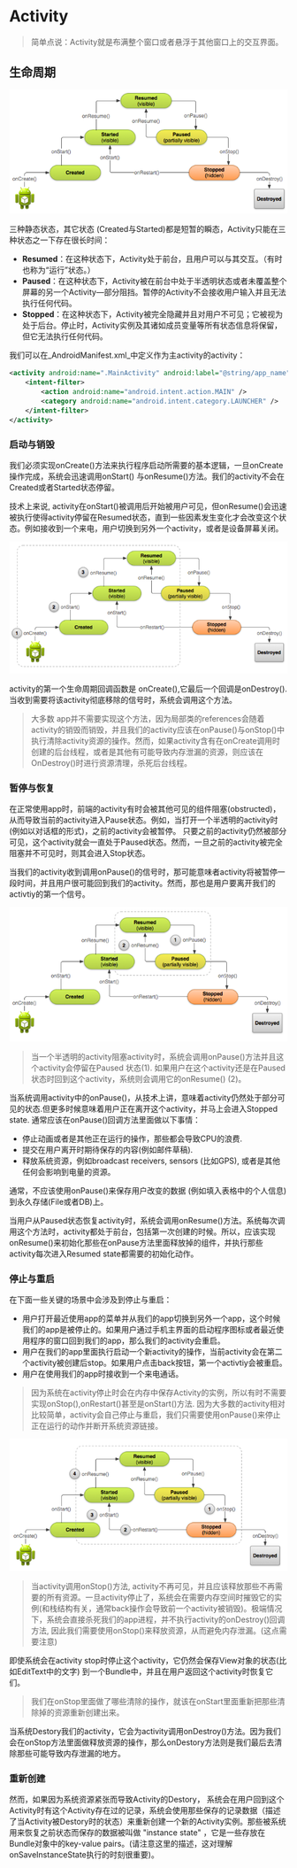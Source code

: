 # Activity

> 简单点说：Activity就是布满整个窗口或者悬浮于其他窗口上的交互界面。

## 生命周期

![](/assets/Activity1.png)

三种静态状态，其它状态 \(Created与Started\)都是短暂的瞬态，Activity只能在三种状态之一下存在很长时间：

* **Resumed**：在这种状态下，Activity处于前台，且用户可以与其交互。（有时也称为“运行”状态。）
* **Paused**：在这种状态下，Activity被在前台中处于半透明状态或者未覆盖整个屏幕的另一个Activity—部分阻挡。暂停的Activity不会接收用户输入并且无法执行任何代码。
* **Stopped**：在这种状态下，Activity被完全隐藏并且对用户不可见；它被视为处于后台。停止时，Activity实例及其诸如成员变量等所有状态信息将保留，但它无法执行任何代码。

我们可以在_AndroidManifest.xml_中定义作为主activity的activity：

```xml
<activity android:name=".MainActivity" android:label="@string/app_name">
    <intent-filter>
        <action android:name="android.intent.action.MAIN" />
        <category android:name="android.intent.category.LAUNCHER" />
    </intent-filter>
</activity>
```

### 启动与销毁

我们必须实现onCreate\(\)方法来执行程序启动所需要的基本逻辑，一旦onCreate 操作完成，系统会迅速调用onStart\(\) 与onResume\(\)方法。我们的activity不会在Created或者Started状态停留。

技术上来说, activity在onStart\(\)被调用后开始被用户可见，但onResume\(\)会迅速被执行使得activity停留在Resumed状态，直到一些因素发生变化才会改变这个状态。例如接收到一个来电，用户切换到另外一个activity，或者是设备屏幕关闭。

![](/assets/Activity2.png)

activity的第一个生命周期回调函数是 onCreate\(\),它最后一个回调是onDestroy\(\).当收到需要将该activity彻底移除的信号时，系统会调用这个方法。

> 大多数 app并不需要实现这个方法，因为局部类的references会随着activity的销毁而销毁，并且我们的activity应该在onPause\(\)与onStop\(\)中执行清除activity资源的操作。然而，如果activity含有在onCreate调用时创建的后台线程，或者是其他有可能导致内存泄漏的资源，则应该在OnDestroy\(\)时进行资源清理，杀死后台线程。

### 暂停与恢复

在正常使用app时，前端的activity有时会被其他可见的组件阻塞\(obstructed\)，从而导致当前的activity进入Pause状态。例如，当打开一个半透明的activity时\(例如以对话框的形式\)，之前的activity会被暂停。 只要之前的activity仍然被部分可见，这个activity就会一直处于Paused状态。然而，一旦之前的activity被完全阻塞并不可见时，则其会进入Stop状态。

当我们的activity收到调用onPause\(\)的信号时，那可能意味者activity将被暂停一段时间，并且用户很可能回到我们的activity。然而，那也是用户要离开我们的activtiy的第一个信号。

![](/assets/Activity3.png)

> 当一个半透明的activity阻塞activity时，系统会调用onPause\(\)方法并且这个activity会停留在Paused 状态\(1\). 如果用户在这个activity还是在Paused 状态时回到这个activity，系统则会调用它的onResume\(\) \(2\)。

当系统调用activity中的onPause\(\)，从技术上讲，意味着activity仍然处于部分可见的状态.但更多时候意味着用户正在离开这个activity，并马上会进入Stopped state. 通常应该在onPause\(\)回调方法里面做以下事情：

* 停止动画或者是其他正在运行的操作，那些都会导致CPU的浪费.
* 提交在用户离开时期待保存的内容\(例如邮件草稿\).
* 释放系统资源，例如broadcast receivers, sensors \(比如GPS\), 或者是其他任何会影响到电量的资源。

通常，不应该使用onPause\(\)来保存用户改变的数据 \(例如填入表格中的个人信息\) 到永久存储\(File或者DB\)上。

当用户从Paused状态恢复activity时，系统会调用onResume\(\)方法。系统每次调用这个方法时，activity都处于前台，包括第一次创建的时候。所以，应该实现onResume\(\)来初始化那些在onPause方法里面释放掉的组件，并执行那些activity每次进入Resumed state都需要的初始化动作。

### 停止与重启

在下面一些关键的场景中会涉及到停止与重启：

* 用户打开最近使用app的菜单并从我们的app切换到另外一个app，这个时候我们的app是被停止的。如果用户通过手机主界面的启动程序图标或者最近使用程序的窗口回到我们的app，那么我们的activity会重启。
* 用户在我们的app里面执行启动一个新activity的操作，当前activity会在第二个activity被创建后stop。如果用户点击back按钮，第一个activtiy会被重启。
* 用户在使用我们的app时接收到一个来电通话。

> 因为系统在activity停止时会在内存中保存Activity的实例，所以有时不需要实现onStop\(\),onRestart\(\)甚至是onStart\(\)方法. 因为大多数的activity相对比较简单，activity会自己停止与重启，我们只需要使用onPause\(\)来停止正在运行的动作并断开系统资源链接。

![](/assets/Activity4.png)

> 当activity调用onStop\(\)方法, activity不再可见，并且应该释放那些不再需要的所有资源。一旦activity停止了，系统会在需要内存空间时摧毁它的实例\(和栈结构有关，通常back操作会导致前一个activity被销毁\)。极端情况下，系统会直接杀死我们的app进程，并不执行activity的onDestroy\(\)回调方法, 因此我们需要使用onStop\(\)来释放资源，从而避免内存泄漏。\(这点需要注意\)

即使系统会在activity stop时停止这个activity，它仍然会保存View对象的状态\(比如EditText中的文字\) 到一个Bundle中，并且在用户返回这个activity时恢复它们。

> 我们在onStop里面做了哪些清除的操作，就该在onStart里面重新把那些清除掉的资源重新创建出来。

当系统Destory我们的activity，它会为activity调用onDestroy\(\)方法。因为我们会在onStop方法里面做释放资源的操作，那么onDestory方法则是我们最后去清除那些可能导致内存泄漏的地方。

### 重新创建

然而，如果因为系统资源紧张而导致Activity的Destory， 系统会在用户回到这个Activity时有这个Activity存在过的记录，系统会使用那些保存的记录数据（描述了当Activity被Destory时的状态）来重新创建一个新的Activity实例。那些被系统用来恢复之前状态而保存的数据被叫做 "instance state" ，它是一些存放在Bundle对象中的key-value pairs。\(请注意这里的描述，这对理解onSaveInstanceState执行的时刻很重要\)。

